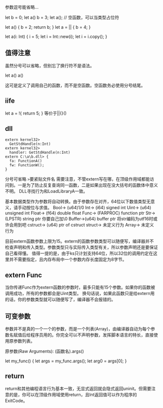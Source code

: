 参数逗号能省略...

let b = 0;
let a() b = 3;
let a(); // 空函数，可以当类型占位符

let a() {
  b = 2;
  return b;
}
let a = || {
  b = 4;
}

let a(i: Int) {
  i = 5;
  let i = Int::new(i);
  let i = i.copy();
}

## 值得注意

虽然分号可以省略，但别忘了换行符不是语法。

let a()
a()

这可是定义了调用自己的函数，而不是空函数。空函数务必使用分号结尾。

## iife

let a = !{
  return 5;
}
等价于||{}()

## dll
```
extern kernel32> 
  GetStdHandle(n:Int)
extern kernel32> 
  handler: GetStdHandle(n:Int)
extern C:\a\b.dll> {
  fa: FunctionA()
  fw: FunctionW();
}
```
分号可省略
`>`要紧贴文件名
需要注意，不管extern写在哪，在顶级作用域都能访问到。一是为了防止反复查询同一函数，二是如果出现在没大括号的函数体中意义不明。
DLL寻找行为和LoadLibraryA一致。

基本数据类型作为参数将自动转换。由于参数存在对齐，64位以下数值类型无意义，请手动按位与求值。
Bool->  (u64)1/0
Int->   (i64) signed int
Uint->  (u64) unsigned int
Float-> (f64) double float
Func->  (FARPROC) function ptr
Str->   (LPSTR) string ptr 你要自己加\0
Buffer->(u64) buffer ptr 将str编码为utf16时或许会用到吧
cstruct-> (u64) ptr of cstruct
struct-> 未定义行为
Array-> 未定义行为

目前extern函数参数上限为15。extern的函数参数类型可以随便写，编译器并不检查声明和传入类型。参数类型只与实际传入类型有关，所以参数声明还是要保证自己看得懂。
值得一提的是，由于ks只计划支持64位，所以32位的调用约定在这里并不需要指定，且内存布局中一个参数内存长度固定为8字节。

## extern Func

当你传递Func作为extern函数的参数时，最多只能有15个参数。如果你的函数被调用成功，所有的参数都会是Uint类型。
换句话说，如果此函数只是给extern用的话，你的参数类型就可以随便写了，编译器不会报错的。

## 可变参数

参数并不是真的一个一个的参数，而是一个列表(Array)，由编译器自动为每个参数名赋值后给程序员用的。你完全可以不声明参数，发挥脚本语言的特长，直接使用原参数列表。

原参数(Raw Arguments): (函数名).args()

let my_func() {
  let args = my_func.args();
  let arg0 = args[0];
}

## return

return和其他编程语言行为基本一致，无显式返回就会隐式返回uninit。但需要注意的是，你可以在顶级作用域使用return，且Int返回值可以作为程序的ExitCode。

